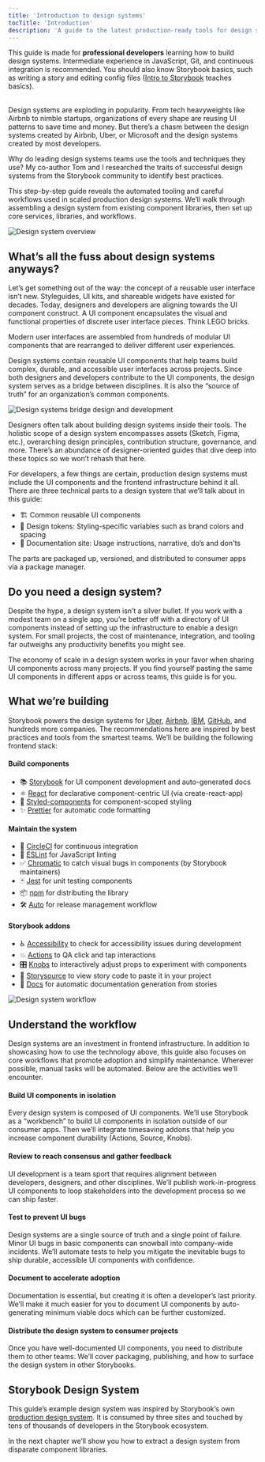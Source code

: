 ```yaml
---
title: 'Introduction to design systems'
tocTitle: 'Introduction'
description: 'A guide to the latest production-ready tools for design systems'
---
```


<div class="aside">This guide is made for <b>professional developers</b> learning how to build design systems. Intermediate experience in JavaScript, Git, and continuous integration is recommended. You should also know Storybook basics, such as writing a story and editing config files (<a href="/intro-to-storybook">Intro to Storybook</a> teaches basics).
</div>

<br/>

Design systems are exploding in popularity. From tech heavyweights like Airbnb to nimble startups, organizations of every shape are reusing UI patterns to save time and money. But there’s a chasm between the design systems created by Airbnb, Uber, or Microsoft and the design systems created by most developers.

Why do leading design systems teams use the tools and techniques they use? My co-author Tom and I researched the traits of successful design systems from the Storybook community to identify best practices.

This step-by-step guide reveals the automated tooling and careful workflows used in scaled production design systems. We’ll walk through assembling a design system from existing component libraries, then set up core services, libraries, and workflows.

![Design system overview](/design-systems-for-developers/design-system-overview.jpg)

## What’s all the fuss about design systems anyways?

Let’s get something out of the way: the concept of a reusable user interface isn’t new. Styleguides, UI kits, and shareable widgets have existed for decades. Today, designers and developers are aligning towards the UI component construct. A UI component encapsulates the visual and functional properties of discrete user interface pieces. Think LEGO bricks.

Modern user interfaces are assembled from hundreds of modular UI components that are rearranged to deliver different user experiences.

Design systems contain reusable UI components that help teams build complex, durable, and accessible user interfaces across projects. Since both designers and developers contribute to the UI components, the design system serves as a bridge between disciplines. It is also the “source of truth” for an organization’s common components.

![Design systems bridge design and development](/design-systems-for-developers/design-system-context.jpg)

Designers often talk about building design systems inside their tools. The holistic scope of a design system encompasses assets (Sketch, Figma, etc.), overarching design principles, contribution structure, governance, and more. There’s an abundance of designer-oriented guides that dive deep into these topics so we won’t rehash that here.

For developers, a few things are certain, production design systems must include the UI components and the frontend infrastructure behind it all. There are three technical parts to a design system that we’ll talk about in this guide:

- 🏗 Common reusable UI components
- 🎨 Design tokens: Styling-specific variables such as brand colors and spacing
- 📕 Documentation site: Usage instructions, narrative, do’s and don'ts

The parts are packaged up, versioned, and distributed to consumer apps via a package manager.

## Do you need a design system?

Despite the hype, a design system isn’t a silver bullet. If you work with a modest team on a single app, you’re better off with a directory of UI components instead of setting up the infrastructure to enable a design system. For small projects, the cost of maintenance, integration, and tooling far outweighs any productivity benefits you might see.

The economy of scale in a design system works in your favor when sharing UI components across many projects. If you find yourself pasting the same UI components in different apps or across teams, this guide is for you.

## What we’re building

Storybook powers the design systems for [Uber](https://github.com/uber-web/baseui), [Airbnb](https://github.com/airbnb/lunar), [IBM](https://www.carbondesignsystem.com/), [GitHub](https://primer.style/css/), and hundreds more companies. The recommendations here are inspired by best practices and tools from the smartest teams. We’ll be building the following frontend stack:

#### Build components

- 📚 [Storybook](http://storybook.js.org) for UI component development and auto-generated docs
- ⚛️ [React](https://reactjs.org/) for declarative component-centric UI (via create-react-app)
- 💅 [Styled-components](https://www.styled-components.com/) for component-scoped styling
- ✨ [Prettier](https://prettier.io/) for automatic code formatting

#### Maintain the system

- 🚥 [CircleCI](https://circleci.com/) for continuous integration
- 📐 [ESLint](https://eslint.org/) for JavaScript linting
- ✅ [Chromatic](https://chromatic.com) to catch visual bugs in components (by Storybook maintainers)
- 🃏 [Jest](https://jestjs.io/) for unit testing components
- 📦 [npm](https://npmjs.com) for distributing the library
- 🛠 [Auto](https://github.com/intuit/auto) for release management workflow

#### Storybook addons

- ♿ [Accessibility](https://github.com/storybookjs/storybook/tree/master/addons/a11y) to check for accessibility issues during development
- 💥 [Actions](https://github.com/storybookjs/storybook/tree/master/addons/actions) to QA click and tap interactions
- 🎛 [Knobs](https://github.com/storybookjs/storybook/tree/master/addons/knobs) to interactively adjust props to experiment with components
- 📝 [Storysource](https://github.com/storybookjs/storybook/tree/master/addons/storysource) to view story code to paste it in your project
- 📕 [Docs](https://github.com/storybookjs/storybook/tree/master/addons/docs) for automatic documentation generation from stories

![Design system workflow](/design-systems-for-developers/design-system-workflow.jpg)

## Understand the workflow

Design systems are an investment in frontend infrastructure. In addition to showcasing how to use the technology above, this guide also focuses on core workflows that promote adoption and simplify maintenance. Wherever possible, manual tasks will be automated. Below are the activities we’ll encounter.

#### Build UI components in isolation

Every design system is composed of UI components. We’ll use Storybook as a “workbench” to build UI components in isolation outside of our consumer apps. Then we’ll integrate timesaving addons that help you increase component durability (Actions, Source, Knobs).

#### Review to reach consensus and gather feedback

UI development is a team sport that requires alignment between developers, designers, and other disciplines. We’ll publish work-in-progress UI components to loop stakeholders into the development process so we can ship faster.

#### Test to prevent UI bugs

Design systems are a single source of truth and a single point of failure. Minor UI bugs in basic components can snowball into company-wide incidents. We’ll automate tests to help you mitigate the inevitable bugs to ship durable, accessible UI components with confidence.

#### Document to accelerate adoption

Documentation is essential, but creating it is often a developer’s last priority. We’ll make it much easier for you to document UI components by auto-generating minimum viable docs which can be further customized.

#### Distribute the design system to consumer projects

Once you have well-documented UI components, you need to distribute them to other teams. We’ll cover packaging, publishing, and how to surface the design system in other Storybooks.

## Storybook Design System

This guide’s example design system was inspired by Storybook’s own [production design system](https://github.com/storybookjs/design-system). It is consumed by three sites and touched by tens of thousands of developers in the Storybook ecosystem.

In the next chapter we’ll show you how to extract a design system from disparate component libraries.
